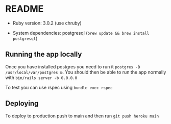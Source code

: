 # README

* Ruby version: 3.0.2 (use chruby)

* System dependencies: postgresql (`brew update && brew install postgresql`)

## Running the app locally
Once you have installed postgres you need to run it `postgres -D /usr/local/var/postgres &`.
You should then be able to run the app normally with `bin/rails server -b 0.0.0.0` 

To test you can use rspec using `bundle exec rspec`

## Deploying
To deploy to production push to main and then run `git push heroku main`
